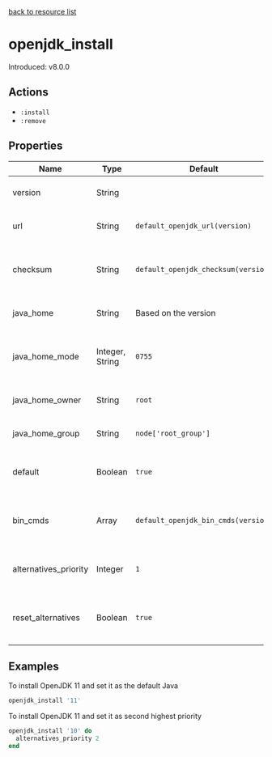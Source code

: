 [back to resource list](https://github.com/sous-chefs/java#resources)

# openjdk_install

Introduced: v8.0.0

## Actions

- `:install`
- `:remove`

## Properties

| Name                  | Type            | Default                             | Description                                         |
| --------------------- | --------------- | ----------------------------------- | --------------------------------------------------- |
| version               | String          |                                     | Java version to install                             |
| url                   | String          | `default_openjdk_url(version)`      | The URL to download from                            |
| checksum              | String          | `default_openjdk_checksum(version)` | The checksum for the downloaded file                |
| java_home             | String          | Based on the version                | Set to override the java_home                       |
| java_home_mode        | Integer, String | `0755`                              | The permission for the Java home directory          |
| java_home_owner       | String          | `root`                              | Owner of the Java Home                              |
| java_home_group       | String          | `node['root_group']`                | Group for the Java Home                             |
| default               | Boolean         | `true`                              | Whether to set this as the defalut Java             |
| bin_cmds              | Array           | `default_openjdk_bin_cmds(version)` | A list of bin_cmds based on the version and variant |
| alternatives_priority | Integer         | `1`                                 | Alternatives priority to set for this Java          |
| reset_alternatives    | Boolean         | `true`                              | Whether to reset alternatives before setting        |

## Examples

To install OpenJDK 11 and set it as the default Java

```ruby
openjdk_install '11'
```

To install OpenJDK 11 and set it as second highest priority

```ruby
openjdk_install '10' do
  alternatives_priority 2
end
```
